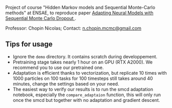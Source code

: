 Project of course "Hidden Markov models and Sequential Monte-Carlo methods" at ENSAE, to reproduce paper [Adapting Neural Models with Sequential Monte Carlo Dropout
](https://arxiv.org/abs/2210.15779). 

Professor: Chopin Nicolas; Contact: n.chopin.mcmc@gmail.com


## Tips for usage
- Ignore the `demo` directory. It contains scratch during developpement.
- Pretraining stage takes nearly 1 hour on an GPU (RTX A2000). We recommend you to use our pretrained one.
- Adaptation is efficient thanks to vectorization, but replicate 10 times with 1000 particles on 100 tasks for 100 timesteps still takes around 40 minutes, change the settings based on your need.
- The easiest way to verify our results is to run the smcd adaptation notebook, especially the `compare_adaptaion` function, this will only run once the smcd but together with no adaptation and gradient descent.
